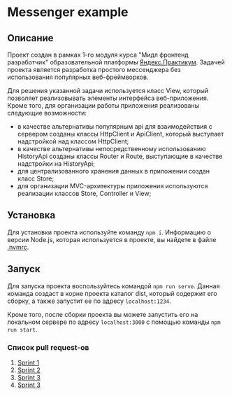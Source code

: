 # Messenger example

## Описание

Проект создан в рамках 1-го модуля курса "Мидл фронтенд разработчик" образовательной
платформы [Яндекс.Практикум](https://practicum.yandex.ru). Задачей проекта является разработка простого мессенджера без
использования популярных веб-фреймворков.

Для решения указанной задачи используется класс View, который позволяет реализовывать элементы
интерфейса веб-приложения. Кроме того, для организации работы приложения реализованы следующие возможности:

- в качестве альтернативы популярным api для взаимодействия с сервером созданы классы HttpClient и ApiClient, который
  выступает надстройкой над классом HttpClient;
- в качестве альтернативы непосредственному использованию HistoryApi созданы классы Router и Route, выступающие в
  качестве надстройки на HistoryApi;
- для централизованного хранения данных в приложении создан класс Store;
- для организации MVC-архитектуры приложения используются реализации классов Store, Controller и View;

## Установка

Для установки проекта используйте команду `npm i`. Информацию о версии Node.js, которая используется в проекте, вы
найдете в файле [.nvmrc](https://github.com/EranosyanEduard/middle.messenger.praktikum.yandex/blob/sprint_1/.nvmrc).

## Запуск

Для запуска проекта воспользуйтесь командой `npm run serve`. Данная команда создаст в корне проекта каталог dist,
который содержит его сборку, а также запустит ее по адресу `localhost:1234`.

Кроме того, после сборки проекта вы можете запустить его на локальном сервере по адресу `localhost:3000` с помощью
команды `npm run start`.

### Список pull request-ов

1. [Sprint 1](https://github.com/EranosyanEduard/middle.messenger.praktikum.yandex/pull/1)
2. [Sprint 2](https://github.com/EranosyanEduard/middle.messenger.praktikum.yandex/pull/2)
3. [Sprint 3](https://github.com/EranosyanEduard/middle.messenger.praktikum.yandex/pull/3)
4. [Sprint 3](https://github.com/EranosyanEduard/middle.messenger.praktikum.yandex/pull/4)
